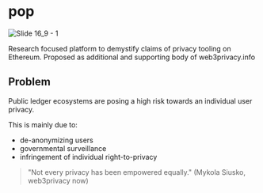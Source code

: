 # pop
![Slide 16_9 - 1](https://github.com/jen-sei/pop/assets/101796507/ac36c188-d67d-40e9-a27c-48e9e4c806a4)

Research focused platform to demystify claims of privacy tooling on Ethereum. Proposed as additional and supporting body of web3privacy.info

## Problem
Public ledger ecosystems are posing a high risk towards an individual user privacy. 


This is mainly due to:
- de-anonymizing users
- governmental surveillance
- infringement of individual right-to-privacy

> "Not every privacy has been empowered equally." (Mykola Siusko, web3privacy now)
